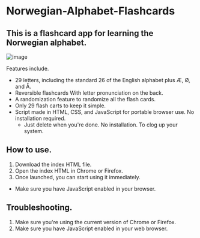 # Norwegian-Alphabet-Flashcards
## This is a flashcard app for learning the Norwegian alphabet.

![image](https://github.com/user-attachments/assets/61839950-1d1d-4176-8310-2fdf8f101de4)


Features include.
- 29 letters, including the standard 26 of the English alphabet plus Æ, Ø, and Å.
- Reversible flashcards With letter pronunciation on the back.
- A randomization feature to randomize all the flash cards.
- Only 29 flash carts to keep it simple.
- Script made in HTML, CSS, and JavaScript for portable browser use. No installation required.
  - Just delete when you're done. No installation. To clog up your system.

## How to use.
1. Download the index HTML file.
2. Open the index HTML in Chrome or Firefox.
3. Once launched, you can start using it immediately.
  - Make sure you have JavaScript enabled in your browser.

## Troubleshooting.
1. Make sure you're using the current version of Chrome or Firefox.
2. Make sure you have JavaScript enabled in your web browser.

  
  
